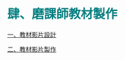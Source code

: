 # <font color=#007F80 face=微軟正黑體>肆、磨課師教材製作</font>

<font face=微軟正黑體>

<a href="4-1.md" target="_self" title="教材影片設計">一、教材影片設計</a>

<a href="4-2.md" target="_self" title="教材影片製作">二、教材影片製作</a>